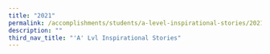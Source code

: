 ```yaml
---
title: "2021"
permalink: /accomplishments/students/a-level-inspirational-stories/2021/
description: ""
third_nav_title: "'A' Lvl Inspirational Stories"
---
```

